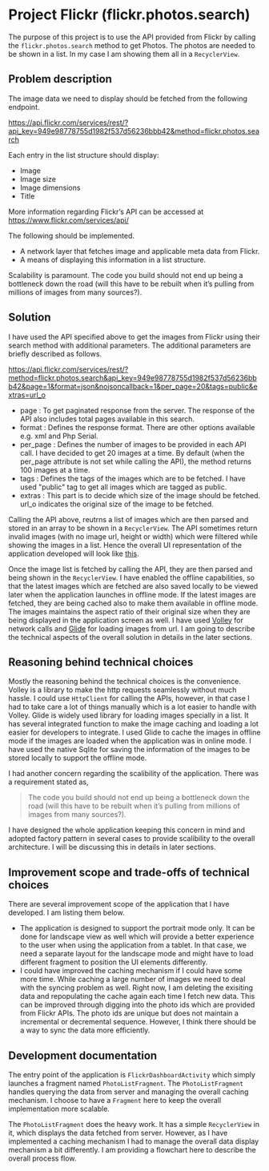 # Project Flickr (flickr.photos.search)
The purpose of this project is to use the API provided from Flickr by calling the `flickr.photos.search` method to get Photos. The photos are needed to be shown in a list. In my case I am showing them all in a `RecyclerView`. 

## Problem description
The image data we need to display should be fetched from the following endpoint.

https://api.flickr.com/services/rest/?api_key=949e98778755d1982f537d56236bbb42&method=flickr.photos.search

Each entry in the list structure should display: 
* Image
* Image size
* Image dimensions
* Title

More information regarding Flickr’s API can be accessed at  https://www.flickr.com/services/api/

The following should be implemented.
* A network layer that fetches image and applicable meta data from Flickr.
* A means of displaying this information in a list structure.

Scalability is paramount. The code you build should not end up being a bottleneck down the road (will this have to be rebuilt when it’s pulling from millions of images from many sources?).

## Solution
I have used the API specified above to get the images from Flickr using their search method with additional parameters. The additional parameters are briefly described as follows. 

https://api.flickr.com/services/rest/?method=flickr.photos.search&api_key=949e98778755d1982f537d56236bbb42&page=1&format=json&nojsoncallback=1&per_page=20&tags=public&extras=url_o

* page : To get paginated response from the server. The response of the API also includes total pages available in this search. 
* format : Defines the response format. There are other options available e.g. xml and Php Serial. 
* per_page : Defines the number of images to be provided in each API call. I have decided to get 20 images at a time. By default (when the per_page attribute is not set while calling the API), the method returns 100 images at a time. 
* tags : Defines the tags of the images which are to be fetched. I have used "public" tag to get all images which are tagged as public. 
* extras : This part is to decide which size of the image should be fetched. url_o indicates the original size of the image to be fetched. 

Calling the API above, reutrns a list of images which are then parsed and stored in an array to be shown in a `RecyclerView`. The API sometimes return invalid images (with no image url, height or width) which were filtered while showing the images in a list. Hence the overall UI representation of the application developed will look like [this](https://media.giphy.com/media/7SWzT6AjaiL8GEebLT/giphy.gif). 

Once the image list is fetched by calling the API, they are then parsed and being shown in the `RecyclerView`. I have enabled the offline capabilities, so that the latest images which are fetched are also saved locally to be viewed later when the application launches in offline mode. If the latest images are fetched, they are being cached also to make them available in offline mode. The images maintains the aspect ratio of their original size when they are being displayed in the application screen as well. I have used [Volley](https://developer.android.com/training/volley/) for network calls and [Glide](https://github.com/bumptech/glide) for loading images from url. I am going to describe the technical aspects of the overall solution in details in the later sections. 

## Reasoning behind technical choices
Mostly the reasoning behind the technical choices is the convenience. Volley is a library to make the http requests seamlessly without much hassle. I could use `HttpClient` for calling the APIs, however, in that case I had to take care a lot of things manually which is a lot easier to handle with Volley. Glide is widely used library for loading images specially in a list. It has several integrated function to make the image caching and loading a lot easier for developers to integrate. I used Glide to cache the images in offline mode if the images are loaded when the application was in online mode. I have used the native Sqlite for saving the information of the images to be stored locally to support the offline mode. 

I had another concern regarding the scalibility of the application. There was a requirement stated as, 

> The code you build should not end up being a bottleneck down the road (will this have to be rebuilt when it’s pulling from millions of images from many sources?).

I have designed the whole application keeping this concern in mind and adopted factory pattern in several cases to provide scalibility to the overall architecture. I will be discussing this in details in later sections. 

## Improvement scope and trade-offs of technical choices
There are several improvement scope of the application that I have developed. I am listing them below. 
* The application is designed to support the portrait mode only. It can be done for landscape view as well which will provide a better experience to the user when using the application from a tablet. In that case, we need a separate layout for the landscape mode and might have to load different fragment to position the UI elements differently. 
* I could have improved the caching mechanism if I could have some more time. While caching a large number of images we need to deal with the syncing problem as well. Right now, I am deleting the exisiting data and repopulating the cache again each time I fetch new data. This can be improved through digging into the photo ids which are provided from Flickr APIs. The photo ids are unique but does not maintain a incremental or decremental sequence. However, I think there should be a way to sync the data more efficiently. 

## Development documentation 
The entry point of the application is `FlickrDashboardActivity` which simply launches a fragment named `PhotoListFragment`. The `PhotoListFragment` handles querying the data from server and managing the overall caching mechanism. I choose to have a `Fragment` here to keep the overall implementation more scalable. 

The `PhotoListFragment` does the heavy work. It has a simple `RecyclerView` in it, which displays the data fetched from server. However, as I have implemented a caching mechanism I had to manage the overall data display mechanism a bit differently. I am providing a flowchart here to describe the overall process flow.

